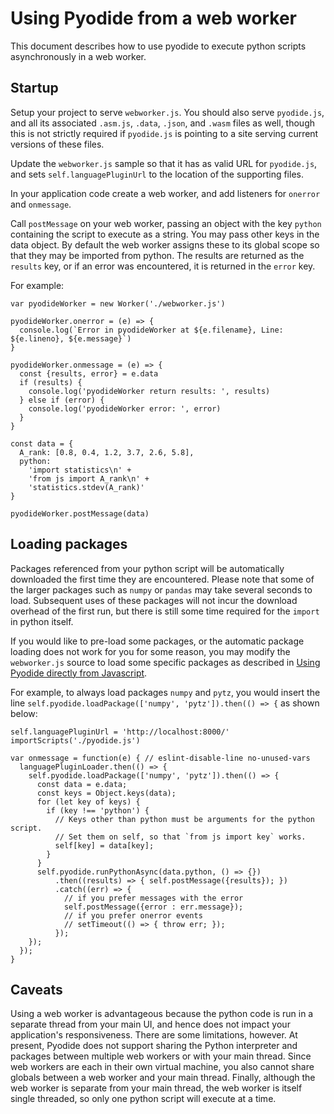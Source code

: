 # Using Pyodide from a web worker

This document describes how to use pyodide to execute python scripts
asynchronously in a web worker.

## Startup

Setup your project to serve `webworker.js`. You should also serve
`pyodide.js`, and all its associated `.asm.js`, `.data`, `.json`, and `.wasm`
files as well, though this is not strictly required if `pyodide.js` is pointing
to a site serving current versions of these files.

Update the `webworker.js` sample so that it has as valid URL for `pyodide.js`, and sets
`self.languagePluginUrl` to the location of the supporting files.

In your application code create a web worker, and add listeners for `onerror`
and `onmessage`.

Call `postMessage` on your web worker, passing an object with the key `python`
containing the script to execute as a string. You may pass other keys in the
data object. By default the web worker assigns these to its global scope so that
they may be imported from python. The results are returned as the `results` key,
or if an error was encountered, it is returned in the `error` key.

For example:

```
var pyodideWorker = new Worker('./webworker.js')

pyodideWorker.onerror = (e) => {
  console.log(`Error in pyodideWorker at ${e.filename}, Line: ${e.lineno}, ${e.message}`)
}

pyodideWorker.onmessage = (e) => {
  const {results, error} = e.data
  if (results) {
    console.log('pyodideWorker return results: ', results)
  } else if (error) {
    console.log('pyodideWorker error: ', error)
  }
}

const data = {
  A_rank: [0.8, 0.4, 1.2, 3.7, 2.6, 5.8],
  python:
    'import statistics\n' +
    'from js import A_rank\n' +
    'statistics.stdev(A_rank)'
}

pyodideWorker.postMessage(data)

```

## Loading packages

Packages referenced from your python script will be automatically downloaded
the first time they are encountered. Please note that some of the larger
packages such as `numpy` or `pandas` may take several seconds to load.
Subsequent uses of these packages will not incur the download overhead of the
first run, but there is still some time required for the `import` in python
itself.

If you would like to pre-load some packages, or the automatic package loading
does not work for you for some reason, you may modify the `webworker.js` source
to load some specific packages as described in
[Using Pyodide directly from Javascript](using_pyodide_from_javascript.md).

For example, to always load packages `numpy` and `pytz`, you would insert the
line `self.pyodide.loadPackage(['numpy', 'pytz']).then(() => {` as shown below:
```
self.languagePluginUrl = 'http://localhost:8000/'
importScripts('./pyodide.js')

var onmessage = function(e) { // eslint-disable-line no-unused-vars
  languagePluginLoader.then(() => {
    self.pyodide.loadPackage(['numpy', 'pytz']).then(() => {
      const data = e.data;
      const keys = Object.keys(data);
      for (let key of keys) {
        if (key !== 'python') {
          // Keys other than python must be arguments for the python script.
          // Set them on self, so that `from js import key` works.
          self[key] = data[key];
        }
      }
      self.pyodide.runPythonAsync(data.python, () => {})
          .then((results) => { self.postMessage({results}); })
          .catch((err) => {
            // if you prefer messages with the error
            self.postMessage({error : err.message});
            // if you prefer onerror events
            // setTimeout(() => { throw err; });
          });
    });
  });
}
```

## Caveats

Using a web worker is advantageous because the python code is run in a separate
thread from your main UI, and hence does not impact your application's
responsiveness.
There are some limitations, however.
At present, Pyodide does not support sharing the Python interpreter and
packages between multiple web workers or with your main thread.
Since web workers are each in their own virtual machine, you also cannot share
globals between a web worker and your main thread.
Finally, although the web worker is separate from your main thread,
the web worker is itself single threaded, so only one python script will
execute at a time.
